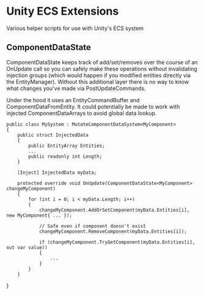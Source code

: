 # Unity ECS Extensions
Various helper scripts for use with Unity's ECS system

## ComponentDataState
ComponentDataState keeps track of add/set/removes over the course of an OnUpdate call so you can safely make these operations without invalidating injection groups (which would happen if you modified entities directly via the EntityManager). Without this additional layer there is no way to know what changes you've made via PostUpdateCommands.

Under the hood it uses an EntityCommandBuffer and ComponentDataFromEntity. It could potentially be made to work with injected ComponentDataArrays to avoid global data lookup.
    
    public class MySystem : MutateComponentDataSystem<MyComponent>
    {
        public struct InjectedData
        {
            public EntityArray Entities;
            ...
            public readonly int Length;
        }
    
        [Inject] InjectedData myData;
  
        protected override void OnUpdate(ComponentDataState<MyComponent> changeMyComponent)
        {
            for (int i = 0; i < myData.Length; i++)
            {
                changeMyComponent.AddOrSetComponent(myData.Entities[i], new MyComponent{ ... }); 
                
                // Safe even if component doesn't exist
                changeMyComponent.RemoveComponent(myData.Entities[i]);
                
                if (changeMyComponent.TryGetComponent(myData.Entities[i], out var value))
                {
                    ...
                }
            }
        }
   }
